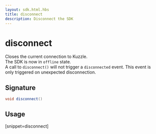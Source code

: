 ```yaml
---
layout: sdk.html.hbs
title: disconnect
description: Disconnect the SDK
---
```


# disconnect

Closes the current connection to Kuzzle.  
The SDK is now in `offline` state.  
A call to `disconnect()` will not trigger a `disconnected` event. This event is only triggered on unexpected disconnection.

## Signature

```java
void disconnect()
```

## Usage

[snippet=disconnect]

